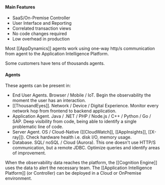 #### Main Features
- SaaS/On-Premise Controller
- User Interface and Reporting
- Correlated transaction views
- No code changes required
- Low overhead in production

Most [[AppDynamics]] agents work using one-way http/s communication from agent to the Application Intelligence Platform.

Some customers have tens of thousands agents.
#### Agents
These agents can be present in:
- End User Agents. Browser / Mobile / IoT. Begin the observability the moment the user has an interaction.
- [[ThousandEyes]]. Network / Device / Digital Experience. Monitor every network hop from frontend to backend application.
- Application Agent. Java / .NET / PHP / Node.js / C++ /  Python / Go / SAP. Deep visibility from code, being able to identify a single problematic line of code.
- Server Agent. OS / Cloud-Native ([[CloudWatch]], [[AppInsights]], [[X-ray]]). Check hardware health i.e. disk I/O, memory usage.
- Database. SQL/ noSQL / Cloud (Aurora). This one doesn't use HTTP/S communication, but a remote JDBC. Optimize queries and identify areas of improvement.

When the observability data reaches the platform, the [[Cognition Engine]] uses the data to alert the necessary team. The [[Application Intelligence Platform]] (or Controller) can be deployed in a Cloud or OnPremise environment.